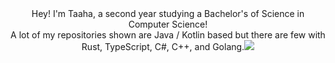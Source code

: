 <!--![Taah's GitHub stats](https://github-readme-stats.vercel.app/api?username=Taahh&show_icons=true&theme=radical)-->

<div align="center">Hey! I'm Taaha, a second year studying a Bachelor's of Science in Computer Science!<br />
A lot of my repositories shown are Java / Kotlin based but there are few with Rust, TypeScript, C#, C++, and Golang.<img src="https://github-readme-stats.vercel.app/api/top-langs/?username=Taahh&show_icons=true&theme=radical" /></div>
